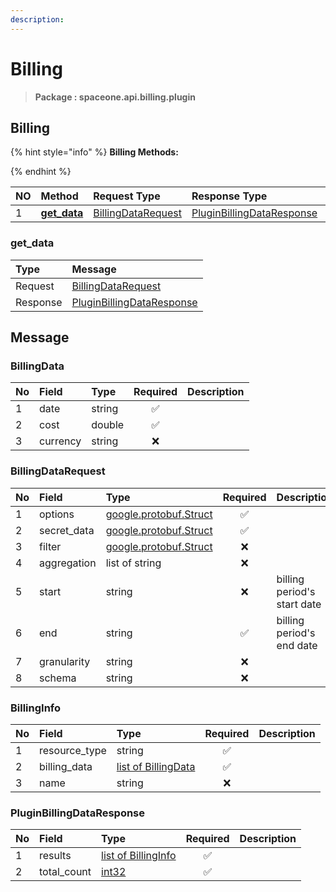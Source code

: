 ```yaml
---
description:  
---
```

# Billing

>  **Package : spaceone.api.billing.plugin**

## Billing

{% hint style="info" %}
**Billing Methods:**

{%  endhint %}


| NO |  Method | Request Type | Response Type | Description |
| :--- | :--- | :--- | :--- | :--- |
| 1 | [**get_data**](billing.md#get_data)|   [BillingDataRequest](billing.md#billingdatarequest) |   [PluginBillingDataResponse](billing.md#pluginbillingdataresponse) |  | 
 

 
### get_data


| Type | Message |
| :--- | :--- |
| Request | [BillingDataRequest](billing.md#billingdatarequest) |
| Response |  [PluginBillingDataResponse](billing.md#pluginbillingdataresponse)  |


## 

## Message

### BillingData
| No | Field | Type | Required | Description |
| :--- | :--- | :--- | :---: | :--- |
| 1 | date |string|✅| |
| 2 | cost |double|✅| |
| 3 | currency |string|❌| |

### BillingDataRequest
| No | Field | Type | Required | Description |
| :--- | :--- | :--- | :---: | :--- |
| 1 | options |[google.protobuf.Struct](https://github.com/protocolbuffers/protobuf/blob/master/src/google/protobuf/struct.proto)|✅| |
| 2 | secret_data |[google.protobuf.Struct](https://github.com/protocolbuffers/protobuf/blob/master/src/google/protobuf/struct.proto)|✅| |
| 3 | filter |[google.protobuf.Struct](https://github.com/protocolbuffers/protobuf/blob/master/src/google/protobuf/struct.proto)|❌| |
| 4 | aggregation |list of string|❌| |
| 5 | start |string|❌| billing period's start date|
| 6 | end |string|✅| billing period's end date|
| 7 | granularity |string|❌| |
| 8 | schema |string|❌| |

### BillingInfo
| No | Field | Type | Required | Description |
| :--- | :--- | :--- | :---: | :--- |
| 1 | resource_type |string|✅| |
| 2 | billing_data |[list of BillingData](billing.md#billingdata)|✅| |
| 3 | name |string|❌| |

### PluginBillingDataResponse
| No | Field | Type | Required | Description |
| :--- | :--- | :--- | :---: | :--- |
| 1 | results |[list of BillingInfo](billing.md#billinginfo)|✅| |
| 2 | total_count |[int32](https://github.com/protocolbuffers/protobuf/blob/master/src/google/protobuf/type.proto)|✅| |
